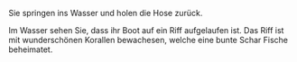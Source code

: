 Sie springen ins Wasser und holen die Hose zurück.

Im Wasser sehen Sie, dass ihr Boot auf ein Riff aufgelaufen ist.
Das Riff ist mit wunderschönen Korallen bewachesen, welche eine bunte Schar Fische beheimatet.
